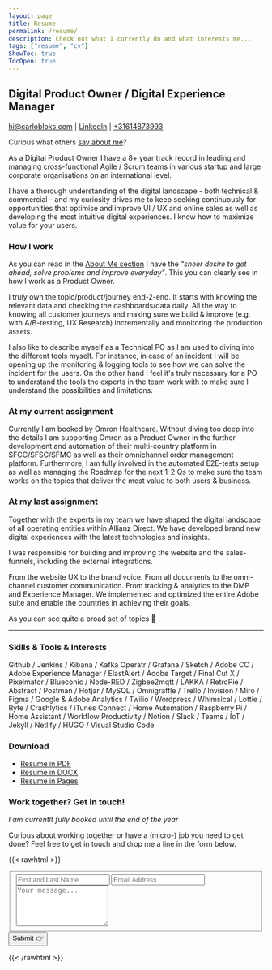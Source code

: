 ```yaml
---
layout: page
title: Resume
permalink: /resume/
description: Check out what I currently do and what interests me... 
tags: ["resume", "cv"]
ShowToc: true
TocOpen: true
---
```

## Digital Product Owner / Digital Experience Manager

[hi@carlobloks.com](mailto:hi@carlobloks.com) | [LinkedIn](https://www.linkedin.com/in/carlobloks/) | [+31614873993](tel:+31614873993)

Curious what others [say about me](/testimonials/)?

As a Digital Product Owner I have a 8+ year track record in leading and managing cross-functional Agile / Scrum teams in various startup and large corporate organisations on an international level. 

I have a thorough understanding of the digital landscape - both technical & commercial - and my curiosity drives me to keep seeking continuously for opportunities that optimise and improve UI / UX and online sales as well as developing the most intuitive digital experiences. I know how to maximize value for your users.

### How I work

As you can read in the [About Me section](/about/) I have the _"sheer desire to get ahead, solve problems and improve everyday"_. This you can clearly see in how I work as a Product Owner. 

I truly own the topic/product/journey end-2-end. It starts with knowing the relevant data and checking the dashboards/data daily. All the way to knowing all customer journeys and making sure we build & improve (e.g. with A/B-testing, UX Research) incrementally and monitoring the production assets.

I also like to describe myself as a Technical PO as I am used to diving into the different tools myself. For instance, in case of an incident I will be opening up the monitoring & logging tools to see how we can solve the incident for the users. On the other hand I feel it's truly necessary for a PO to understand the tools the experts in the team work with to make sure I understand the possibilities and limitations. 

### At my current assignment

Currently I am booked by Omron Healthcare. Without diving too deep into the details I am supporting Omron as a Product Owner in the further development and automation of their multi-country platform in SFCC/SFSC/SFMC as well as their omnichannel order management platform. Furthermore, I am fully involved in the automated E2E-tests setup as well as managing the Roadmap for the next 1-2 Qs to make sure the team works on the topics that deliver the most value to both users & business.

### At my last assignment

Together with the experts in my team we have shaped the digital landscape of all operating entities within Allianz Direct. We have developed brand new digital experiences with the latest technologies and insights.

I was responsible for building and improving the website and the sales-funnels, including the external integrations.

From the website UX to the brand voice. From all documents to the omni-channel customer communication. From tracking & analytics to the DMP and Experience Manager.
We implemented and optimized the entire Adobe suite and enable the countries in achieving their goals.

As you can see quite a broad set of topics 🚀

--- 

### Skills & Tools & Interests

Github / Jenkins / Kibana / Kafka Operatr / Grafana / Sketch / Adobe CC / Adobe Experience Manager / ElastAlert / Adobe Target / Final Cut X / Pixelmator / Blueconic / Node-RED / Zigbee2mqtt / LAKKA / RetroPie / Abstract / Postman / Hotjar / MySQL / Omnigraffle / Trello / Invision / Miro / Figma / Google & Adobe Analytics / Twilio / Wordpress  / Whimsical / Lottie / Ryte / Crashlytics / iTunes Connect / Home Automation / Raspberry Pi / Home Assistant / Workflow Productivity / Notion / Slack / Teams / IoT / Jekyll / Netlify / HUGO / Visual Studio Code

### Download
- [Resume in PDF](/docs/CV_Carlo_Bloks.pdf) 
- [Resume in DOCX](/docs/CV_Carlo_Bloks.docx) 
- [Resume in Pages](/docs/CV_Carlo_Bloks.pages) 

### Work together? Get in touch!

*I am currentlt fully booked until the end of the year*

Curious about working together or have a (micro-) job you need to get done? Feel free to get in touch and drop me a line in the form below.

{{< rawhtml >}}
<form id="fs-frm" name="simple-contact-form" accept-charset="utf-8" action="https://formspree.io/f/xjvpngvd" method="post">
  <fieldset id="fs-frm-inputs">
    <!-- <label for="full-name">Full Name</label> -->
    <input type="text" name="name" id="full-name" placeholder="First and Last Name" required="true">
    <!-- <label for="email-address">Email Address</label> --> 
    <input type="email" name="_replyto" id="email-address" placeholder="Email Address" required="true">
    <!-- <label for="message">Message</label> -->
    <textarea rows="5" name="message" id="message" placeholder="Your message..." required="true"></textarea>
    <input type="hidden" name="_subject" id="email-subject" value="Contact Form - Resume">
    <input type="text" name="_gotcha" style="display:none" />
  </fieldset>
  <input class="submit" type="submit" value="Submit 👉">
</form>
{{< /rawhtml >}}